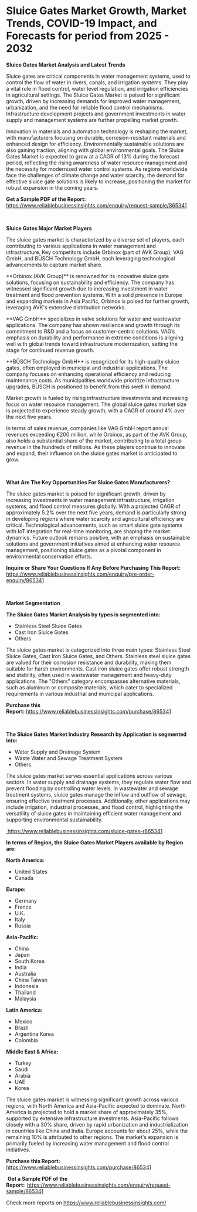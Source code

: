 <p><h1>Sluice Gates Market Growth, Market Trends, COVID-19 Impact, and Forecasts for period from 2025 - 2032</h1></p><p><strong>Sluice Gates Market Analysis and Latest Trends</strong></p>
<p><p>Sluice gates are critical components in water management systems, used to control the flow of water in rivers, canals, and irrigation systems. They play a vital role in flood control, water level regulation, and irrigation efficiencies in agricultural settings. The Sluice Gates Market is poised for significant growth, driven by increasing demands for improved water management, urbanization, and the need for reliable flood control mechanisms. Infrastructure development projects and government investments in water supply and management systems are further propelling market growth.</p><p>Innovation in materials and automation technology is reshaping the market, with manufacturers focusing on durable, corrosion-resistant materials and enhanced design for efficiency. Environmentally sustainable solutions are also gaining traction, aligning with global environmental goals. The Sluice Gates Market is expected to grow at a CAGR of 13% during the forecast period, reflecting the rising awareness of water resource management and the necessity for modernized water control systems. As regions worldwide face the challenges of climate change and water scarcity, the demand for effective sluice gate solutions is likely to increase, positioning the market for robust expansion in the coming years.</p></p>
<p><strong>Get a Sample PDF of the Report:&nbsp;</strong> <a href="https://www.reliablebusinessinsights.com/enquiry/request-sample/865341?utm_campaign=3074&utm_medium=2&utm_source=Github&utm_content=ia&utm_term=10042025&utm_id=sluice-gates">https://www.reliablebusinessinsights.com/enquiry/request-sample/865341</a></p>
<p>&nbsp;</p>
<p><strong>Sluice Gates Major Market Players</strong></p>
<p><p>The sluice gates market is characterized by a diverse set of players, each contributing to various applications in water management and infrastructure. Key competitors include Orbinox (part of AVK Group), VAG GmbH, and BÜSCH Technology GmbH, each leveraging technological advancements to capture market share.</p><p>**Orbinox (AVK Group)** is renowned for its innovative sluice gate solutions, focusing on sustainability and efficiency. The company has witnessed significant growth due to increasing investment in water treatment and flood prevention systems. With a solid presence in Europe and expanding markets in Asia Pacific, Orbinox is poised for further growth, leveraging AVK's extensive distribution networks.</p><p>**VAG GmbH** specializes in valve solutions for water and wastewater applications. The company has shown resilience and growth through its commitment to R&D and a focus on customer-centric solutions. VAG’s emphasis on durability and performance in extreme conditions is aligning well with global trends toward infrastructure modernization, setting the stage for continued revenue growth.</p><p>**BÜSCH Technology GmbH** is recognized for its high-quality sluice gates, often employed in municipal and industrial applications. The company focuses on enhancing operational efficiency and reducing maintenance costs. As municipalities worldwide prioritize infrastructure upgrades, BÜSCH is positioned to benefit from this swell in demand.</p><p>Market growth is fueled by rising infrastructure investments and increasing focus on water resource management. The global sluice gates market size is projected to experience steady growth, with a CAGR of around 4% over the next five years. </p><p>In terms of sales revenue, companies like VAG GmbH report annual revenues exceeding €200 million, while Orbinox, as part of the AVK Group, also holds a substantial share of the market, contributing to a total group revenue in the hundreds of millions. As these players continue to innovate and expand, their influence on the sluice gates market is anticipated to grow.</p></p>
<p>&nbsp;</p>
<p><strong>What Are The Key Opportunities For Sluice Gates Manufacturers?</strong></p>
<p><p>The sluice gates market is poised for significant growth, driven by increasing investments in water management infrastructure, irrigation systems, and flood control measures globally. With a projected CAGR of approximately 5.2% over the next five years, demand is particularly strong in developing regions where water scarcity and agricultural efficiency are critical. Technological advancements, such as smart sluice gate systems with IoT integration for real-time monitoring, are shaping the market dynamics. Future outlook remains positive, with an emphasis on sustainable solutions and government initiatives aimed at enhancing water resource management, positioning sluice gates as a pivotal component in environmental conservation efforts.</p></p>
<p><strong>Inquire or Share Your Questions If Any Before Purchasing This Report:</strong> <a href="https://www.reliablebusinessinsights.com/enquiry/pre-order-enquiry/865341?utm_campaign=3074&utm_medium=2&utm_source=Github&utm_content=ia&utm_term=10042025&utm_id=sluice-gates">https://www.reliablebusinessinsights.com/enquiry/pre-order-enquiry/865341</a></p>
<p>&nbsp;</p>
<p><strong>Market Segmentation</strong></p>
<p><strong>The Sluice Gates Market Analysis by types is segmented into:</strong></p>
<p><ul><li>Stainless Steel Sluice Gates</li><li>Cast Iron Sluice Gates</li><li>Others</li></ul></p>
<p><p>The sluice gates market is categorized into three main types: Stainless Steel Sluice Gates, Cast Iron Sluice Gates, and Others. Stainless steel sluice gates are valued for their corrosion resistance and durability, making them suitable for harsh environments. Cast iron sluice gates offer robust strength and stability, often used in wastewater management and heavy-duty applications. The "Others" category encompasses alternative materials, such as aluminum or composite materials, which cater to specialized requirements in various industrial and municipal applications.</p></p>
<p><strong>Purchase this Report:&nbsp;</strong><a href="https://www.reliablebusinessinsights.com/purchase/865341?utm_campaign=3074&utm_medium=2&utm_source=Github&utm_content=ia&utm_term=10042025&utm_id=sluice-gates">https://www.reliablebusinessinsights.com/purchase/865341</a></p>
<p>&nbsp;</p>
<p><strong>The Sluice Gates Market Industry Research by Application is segmented into:</strong></p>
<p><ul><li>Water Supply and Drainage System</li><li>Waste Water and Sewage Treatment System</li><li>Others</li></ul></p>
<p><p>The sluice gates market serves essential applications across various sectors. In water supply and drainage systems, they regulate water flow and prevent flooding by controlling water levels. In wastewater and sewage treatment systems, sluice gates manage the inflow and outflow of sewage, ensuring effective treatment processes. Additionally, other applications may include irrigation, industrial processes, and flood control, highlighting the versatility of sluice gates in maintaining efficient water management and supporting environmental sustainability.</p></p>
<p><a href="https://www.reliablebusinessinsights.com/sluice-gates-r865341?utm_campaign=3074&utm_medium=2&utm_source=Github&utm_content=ia&utm_term=10042025&utm_id=sluice-gates">&nbsp;https://www.reliablebusinessinsights.com/sluice-gates-r865341</a></p>
<p><strong>In terms of Region, the Sluice Gates Market Players available by Region are:</strong></p>
<p>
    <p> <strong> North America: </strong>
        <ul>
            <li>United States</li>
            <li>Canada</li>
        </ul>
        </p> 
    <p> <strong> Europe: </strong>
        <ul>
            <li>Germany</li>
            <li>France</li>
            <li>U.K.</li>
            <li>Italy</li>
            <li>Russia</li>
        </ul>
        </p> 
    <p> <strong> Asia-Pacific: </strong>
        <ul>
            <li>China</li>
            <li>Japan</li>
            <li>South Korea</li>
            <li>India</li>
            <li>Australia</li>
            <li>China Taiwan</li>
            <li>Indonesia</li>
            <li>Thailand</li>
            <li>Malaysia</li>
        </ul>
        </p> 
    <p> <strong> Latin America: </strong>
        <ul>
            <li>Mexico</li>
            <li>Brazil</li>
            <li>Argentina Korea</li>
            <li>Colombia</li>
        </ul>
        </p> 
    <p> <strong> Middle East & Africa: </strong>
        <ul>
            <li>Turkey</li>
            <li>Saudi</li>
            <li>Arabia</li>
            <li>UAE</li>
            <li>Korea</li>
        </ul>
    </p>
    </p>
<p><p>The sluice gates market is witnessing significant growth across various regions, with North America and Asia-Pacific expected to dominate. North America is projected to hold a market share of approximately 35%, supported by extensive infrastructure investments. Asia-Pacific follows closely with a 30% share, driven by rapid urbanization and industrialization in countries like China and India. Europe accounts for about 25%, while the remaining 10% is attributed to other regions. The market's expansion is primarily fueled by increasing water management and flood control initiatives.</p></p>
<p><strong>Purchase this Report: </strong><a href="https://www.reliablebusinessinsights.com/purchase/865341?utm_campaign=3074&utm_medium=2&utm_source=Github&utm_content=ia&utm_term=10042025&utm_id=sluice-gates">https://www.reliablebusinessinsights.com/purchase/865341</a></p>
<p>&nbsp;<strong>Get a Sample PDF of the Report:&nbsp;&nbsp;</strong><a href="https://www.reliablebusinessinsights.com/enquiry/request-sample/865341?utm_campaign=3074&utm_medium=2&utm_source=Github&utm_content=ia&utm_term=10042025&utm_id=sluice-gates">https://www.reliablebusinessinsights.com/enquiry/request-sample/865341</a></p>
<p><strong></strong></p>
<p>Check more reports on <a href="https://www.reliablebusinessinsights.com/?utm_campaign=3074&utm_medium=2&utm_source=Github&utm_content=ia&utm_term=10042025&utm_id=sluice-gates">https://www.reliablebusinessinsights.com/</a></p>